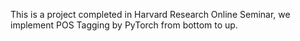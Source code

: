This is a project completed in Harvard Research Online Seminar, we implement POS Tagging by PyTorch from bottom to up.